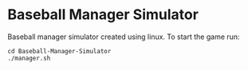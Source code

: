 # Baseball Manager Simulator

Baseball manager simulator created using linux. To start the game run:

```
cd Baseball-Manager-Simulator
./manager.sh
```
